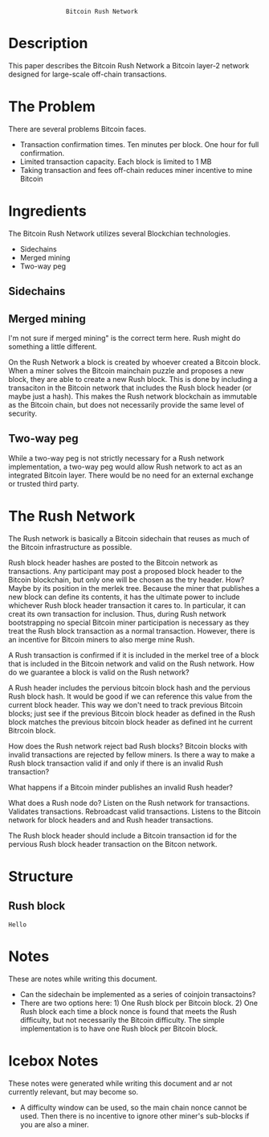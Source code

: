                     Bitcoin Rush Network

# Description
This paper describes the Bitcoin Rush Network a Bitcoin layer-2 network designed for large-scale off-chain transactions.

# The Problem
There are several problems Bitcoin faces.

* Transaction confirmation times. Ten minutes per block. One hour for full confirmation.
* Limited transaction capacity. Each block is limited to 1 MB
* Taking transaction and fees off-chain reduces miner incentive to mine Bitcoin

# Ingredients
The Bitcoin Rush Network utilizes several Blockchian technologies.

* Sidechains
* Merged mining
* Two-way peg

## Sidechains

## Merged mining
I'm not sure if merged mining" is the correct term here. Rush might do something a little different.

On the Rush Network a block is created by whoever created a Bitcoin block. When a miner solves the Bitcoin mainchain puzzle and proposes a new block, they are able to create a new Rush block. This is done by including a transaciton in the Bitcoin network that includes the Rush block header (or maybe just a hash). This makes the Rush network blockchain as immutable as the Bitcoin chain, but does not necessarily provide the same level of security.

## Two-way peg
While a two-way peg is not strictly necessary for a Rush network implementation, a two-way peg would allow Rush network to act as an integrated Bitcoin layer. There would be no need for an external exchange or trusted third party.

# The Rush Network
The Rush network is basically a Bitcoin sidechain that reuses as much of the Bitcoin infrastructure as possible.

Rush block header hashes are posted to the Bitcoin network as transactions. Any participant may post a proposed block header to the Bitcoin blockchain, but only one will be chosen as the try header. How? Maybe by its position in the merlek tree. Because the miner that publishes a new block can define its contents, it has the ultimate power to include whichever Rush block header transaction it cares to. In particular, it can creat its own transaction for inclusion. Thus, during Rush network bootstrapping no special Bitcoin miner participation is necessary as they treat the Rush block transaction as a normal transaction. However, there is an incentive for Bitcoin miners to also merge mine Rush.

A Rush transaction is confirmed if it is included in the merkel tree of a block that is included in the Bitcoin network and valid on the Rush network. How do we guarantee a block is valid on the Rush network?

A Rush header includes the pervious bitcoin block hash and the pervious Rush block hash. It would be good if we can reference this value from the current block header. This way we don't need to track previous Bitcoin blocks; just see if the previous Bitcoin block header as defined in the Rush block matches the previous bitcoin block header as defined int he current Bitrcoin block.

How does the Rush network reject bad Rush blocks? Bitcoin blocks with invalid transactions are rejected by fellow miners. Is there a way to make a Rush block transaction valid if and only if there is an invalid Rush transaction?

What happens if a Bitcoin minder publishes an invalid Rush header?

What does a Rush node do? Listen on the Rush network for transactions. Validates transactions. Rebroadcast valid transactions. Listens to the Bitcoin network for block headers and and Rush header transactions.

The Rush block header should include a Bitcoin transaction id for the pervious Rush block header transaction on the Bitcon network.

# Structure

## Rush block

```
Hello
```


# Notes
These are notes while writing this document.

* Can the sidechain be implemented as a series of coinjoin transactoins?
* There are two options here: 1) One Rush block per Bitcoin block. 2) One Rush block each time a block nonce is found that meets the Rush difficulty, but not necessarily the Bitcoin difficulty. The simple implementation is to have one Rush block per Bitcoin block.

# Icebox Notes
These notes were generated while writing this document and ar not currently relevant, but may become so.
* A difficulty window can be used, so the main chain nonce cannot be used. Then there is no incentive to ignore other miner's sub-blocks if you are also a miner.
